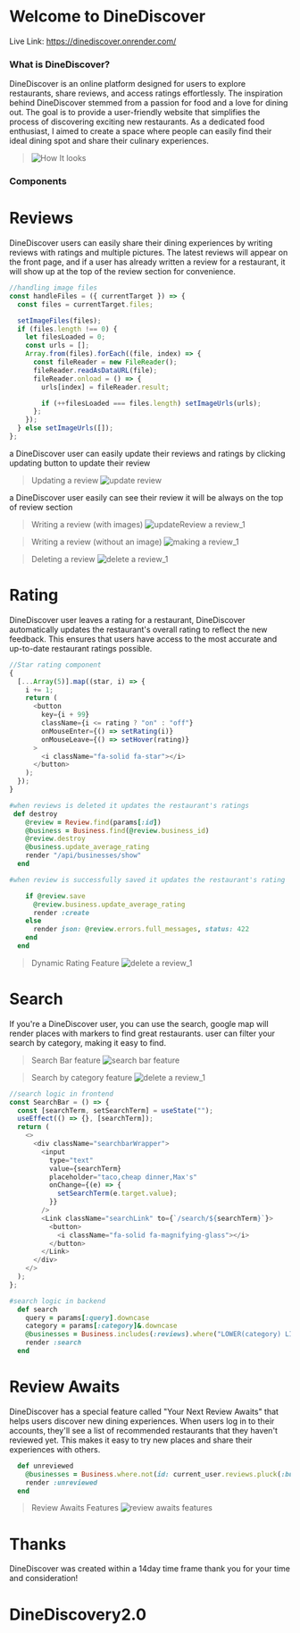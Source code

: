 # Welcome to DineDiscover

Live Link: https://dinediscover.onrender.com/

### What is DineDiscover?

DineDiscover is an online platform designed for users to explore restaurants, share reviews, and access ratings effortlessly. The inspiration behind DineDiscover stemmed from a passion for food and a love for dining out. The goal is to provide a user-friendly website that simplifies the process of discovering exciting new restaurants. As a dedicated food enthusiast, I aimed to create a space where people can easily find their ideal dining spot and share their culinary experiences.

> ![How It looks](/app/assets/images/dine.gif)

### Components

# Reviews
DineDiscover users can easily share their dining experiences by writing reviews with ratings and multiple pictures. The latest reviews will appear on the front page, and if a user has already written a review for a restaurant, it will show up at the top of the review section for convenience.

```js
//handling image files
const handleFiles = ({ currentTarget }) => {
  const files = currentTarget.files;

  setImageFiles(files);
  if (files.length !== 0) {
    let filesLoaded = 0;
    const urls = [];
    Array.from(files).forEach((file, index) => {
      const fileReader = new FileReader();
      fileReader.readAsDataURL(file);
      fileReader.onload = () => {
        urls[index] = fileReader.result;

        if (++filesLoaded === files.length) setImageUrls(urls);
      };
    });
  } else setImageUrls([]);
};
```

a DineDiscover user can easily update their reviews and ratings by clicking updating button to update their review

> Updating a review
> ![update review](/app/assets/images/update.gif)

a DineDiscover user easily can see their review it will be always on the top of review section

> Writing a review (with images)
> ![updateReview a review_1](/app/assets/images/starReview_2.gif)

> Writing a review (without an image)
> ![making a review_1](/app/assets/images/starReview_1.gif)

> Deleting a review
> ![delete a review_1](/app/assets/images/deleteReview.gif)

# Rating

DineDiscover user leaves a rating for a restaurant, DineDiscover automatically updates the restaurant's overall rating to reflect the new feedback. This ensures that users have access to the most accurate and up-to-date restaurant ratings possible.

```javascript
//Star rating component
{
  [...Array(5)].map((star, i) => {
    i += 1;
    return (
      <button
        key={i + 99}
        className={i <= rating ? "on" : "off"}
        onMouseEnter={() => setRating(i)}
        onMouseLeave={() => setHover(rating)}
      >
        <i className="fa-solid fa-star"></i>
      </button>
    );
  });
}
```

```ruby
#when reviews is deleted it updates the restaurant's ratings
 def destroy
    @review = Review.find(params[:id])
    @business = Business.find(@review.business_id)
    @review.destroy
    @business.update_average_rating
    render "/api/businesses/show"
  end
```

```ruby
#when review is successfully saved it updates the restaurant's rating

    if @review.save
      @review.business.update_average_rating
      render :create
    else
      render json: @review.errors.full_messages, status: 422
    end
  end
```

> Dynamic Rating Feature
> ![delete a review_1](/app/assets/images/rating.gif)

# Search

If you're a DineDiscover user, you can use the search, google map will render places with markers to find great restaurants. user can filter your search by category, making it easy to find.

> Search Bar feature
> ![search bar feature](/app/assets/images/searchType.gif)

> Search by category feature
> ![delete a review_1](/app/assets/images/searchcate.gif)

```js
//search logic in frontend
const SearchBar = () => {
  const [searchTerm, setSearchTerm] = useState("");
  useEffect(() => {}, [searchTerm]);
  return (
    <>
      <div className="searchbarWrapper">
        <input
          type="text"
          value={searchTerm}
          placeholder="taco,cheap dinner,Max's"
          onChange={(e) => {
            setSearchTerm(e.target.value);
          }}
        />
        <Link className="searchLink" to={`/search/${searchTerm}`}>
          <button>
            <i className="fa-solid fa-magnifying-glass"></i>
          </button>
        </Link>
      </div>
    </>
  );
};
```

```ruby
#search logic in backend
  def search
    query = params[:query].downcase
    category = params[:category]&.downcase
    @businesses = Business.includes(:reviews).where("LOWER(category) LIKE ?", "%#{query}%")
    render :search
  end
```

# Review Awaits

DineDiscover has a special feature called "Your Next Review Awaits" that helps users discover new dining experiences. When users log in to their accounts, they'll see a list of recommended restaurants that they haven't reviewed yet. This makes it easy to try new places and share their experiences with others.

```ruby
  def unreviewed
    @businesses = Business.where.not(id: current_user.reviews.pluck(:business_id)).order("RANDOM()").limit(6)
    render :unreviewed
  end
```

> Review Awaits Features
> ![review awaits features](/app/assets/images/await.gif)

# Thanks

DineDiscover was created within a 14day time frame thank you for your time and consideration!
# DineDiscovery2.0
